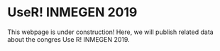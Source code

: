 # UseR! INMEGEN 2019

This webpage is under construction! Here, we will publish related data about the congres Use R! INMEGEN 2019. 
